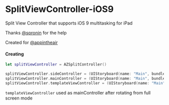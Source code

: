 # SplitViewController-iOS9
Split View Controller that supports iOS 9 multitasking for iPad

Thanks [@spronin](https://github.com/spronin) for the help

Created for [@appintheair](https://github.com/appintheair)


#### Creating
```swift
let splitViewController = AZSplitController()
    
splitViewController.sideController = (UIStoryboard(name: "Main", bundle: nil).instantiateViewControllerWithIdentifier("Left") as! UINavigationController)
splitViewController.mainController = (UIStoryboard(name: "Main", bundle: nil).instantiateViewControllerWithIdentifier("Center") as! UINavigationController)
splitViewController.templateViewController = (UIStoryboard(name: "Main", bundle: nil).instantiateViewControllerWithIdentifier("AnotherCenter") as! UINavigationController).viewControllers.first
```
`templateViewController` used as mainController after rotating from full screen mode
